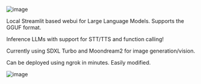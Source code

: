 ![image](https://github.com/3eeps/llmon-py/assets/55860052/5603c6b4-6b68-4814-96b1-bd46bff1c78e)

Local Streamlit based webui for Large Language Models. Supports the GGUF format. 

Inference LLMs with support for STT/TTS and function calling!

Currently using SDXL Turbo and Moondream2 for image generation/vision.

Can be deployed using ngrok in minutes. Easily modified.

![image](https://github.com/3eeps/llmon-py/assets/55860052/2f070167-7d76-4c16-9a21-246d2154b6d7)

